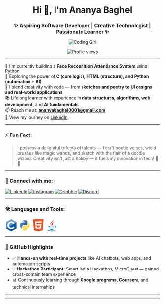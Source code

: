 <h1 align="center">Hi 👋, I'm Ananya Baghel</h1>
<h3 align="center">✨ Aspiring Software Developer | Creative Technologist | Passionate Learner ✨</h3>

<p align="center">
  <img src="https://mir-s3-cdn-cf.behance.net/project_modules/disp/601014116770475.6068beff4640a.gif" alt="Coding Girl" width="400">
</p>

<p align="center">
  <img src="https://komarev.com/ghpvc/?username=ananyabaghel2412&label=Profile%20views&color=0e75b6&style=flat" alt="Profile views"/>
</p>

---

🔭 I'm currently building a **Face Recognition Attendance System** using Python  
🌱 Exploring the power of **C (core logic), HTML (structure), and Python (automation + AI)**  
🎨 I blend creativity with code — from **sketches and poetry to UI designs and real-world applications**  
📚 Lifelong learner with experience in **data structures, algorithms, web development**, and **AI fundamentals**  
📫 Reach me at: **ananyabaghel0001@gmail.com**  
🔗 View my journey on [LinkedIn](https://www.linkedin.com/in/ananya-baghel-731a62249/)

---

### ⚡ Fun Fact:
> I possess a delightful trifecta of talents — I craft poetic verses, wield brushes like magic wands, and sketch with the flair of a doodle wizard. Creativity isn’t just a hobby — it fuels my innovation in tech! 🎨✨

---

### 🤝 Connect with me:
<p align="left">
  <a href="https://linkedin.com/in/ananya-baghel-731a62249" target="blank"><img src="https://raw.githubusercontent.com/rahuldkjain/github-profile-readme-generator/master/src/images/icons/Social/linked-in-alt.svg" alt="LinkedIn" height="30" width="40" /></a>
  <a href="https://instagram.com/shades_of_ananya" target="blank"><img src="https://raw.githubusercontent.com/rahuldkjain/github-profile-readme-generator/master/src/images/icons/Social/instagram.svg" alt="Instagram" height="30" width="40" /></a>
  <a href="https://dribbble.com/ananya_baghel" target="blank"><img src="https://raw.githubusercontent.com/rahuldkjain/github-profile-readme-generator/master/src/images/icons/Social/dribbble.svg" alt="Dribbble" height="30" width="40" /></a>
  <a href="https://discord.gg/Ananya Baghel#9341" target="blank"><img src="https://raw.githubusercontent.com/rahuldkjain/github-profile-readme-generator/master/src/images/icons/Social/discord.svg" alt="Discord" height="30" width="40" /></a>
</p>

---

### 🛠️ Languages and Tools:
<p align="left">
  <a href="https://www.cprogramming.com/" target="_blank" rel="noreferrer"><img src="https://raw.githubusercontent.com/devicons/devicon/master/icons/c/c-original.svg" alt="C" width="40" height="40"/></a>
  <a href="https://www.python.org" target="_blank" rel="noreferrer"><img src="https://raw.githubusercontent.com/devicons/devicon/master/icons/python/python-original.svg" alt="Python" width="40" height="40"/></a>
  <a href="https://www.w3.org/html/" target="_blank" rel="noreferrer"><img src="https://raw.githubusercontent.com/devicons/devicon/master/icons/html5/html5-original.svg" alt="HTML" width="40" height="40"/></a>
  <a href="https://www.java.com" target="_blank" rel="noreferrer"><img src="https://raw.githubusercontent.com/devicons/devicon/master/icons/java/java-original.svg" alt="Java" width="40" height="40"/></a>
</p>

---

### 📌 GitHub Highlights
- ✅ **Hands-on with real-time projects** like AI chatbots, web apps, and automation scripts
- 💡 **Hackathon Participant:** Smart India Hackathon, MicroQuest — gained cross-domain team experience
- 📊 Continuously learning through **Google programs, Coursera**, and technical internships

---

<!-- GitHub Stats Section (Optional) -->
<!-- You can re-enable these later when you have more public repos for better accuracy -->

<!--
<p><img align="center" src="https://github-readme-stats.vercel.app/api?username=ananyabaghel2412&show_icons=true&theme=radical" alt="Ananya's GitHub Stats" /></p>
-->

---
